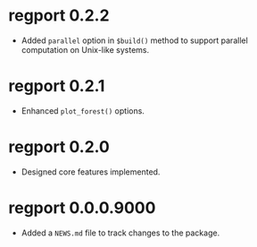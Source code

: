 # regport 0.2.2

* Added `parallel` option in `$build()` method to support parallel computation on Unix-like systems.

# regport 0.2.1

* Enhanced `plot_forest()` options.

# regport 0.2.0

* Designed core features implemented.

# regport 0.0.0.9000

* Added a `NEWS.md` file to track changes to the package.
